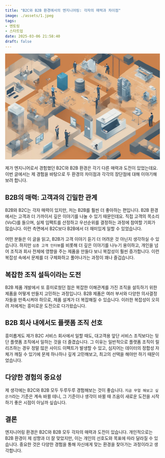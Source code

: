 ```yaml
---
title: "B2C와 B2B 환경에서의 엔지니어링: 각자의 매력과 차이점"
image: ./assets/1.jpeg
tags:
- 멘토링
- 스타트업
date: 2025-03-06 21:58:40
draft: false
---
```


![hero](./assets/1.jpeg)

제가 엔지니어로서 경험했던 B2C와 B2B 환경은 각기 다른 매력과 도전이 있었는데요. 이번 글에서는 제 경험을 바탕으로 두 환경의 차이점과 각각의 장단점에 대해 이야기해보려 합니다.

## B2B의 매력: 고객과의 긴밀한 관계

B2B와 B2C는 각자 매력이 있지만, 저는 B2B를 훨씬 더 좋아하는 편입니다. B2B 환경에서는 고객과 더 가까이서 깊은 이야기를 나눌 수 있기 때문인데요. 직접 고객의 목소리(VoC)를 들으며, 실제 임팩트를 산정하고 우선순위를 결정하는 과정에 참여할 기회가 많습니다. 이런 측면에서 B2C보다 B2B에서 더 재미있게 일할 수 있었습니다.

어떤 분들은 이 글을 읽고, B2B가 고객 이야기 듣기 더 어려운 것 아닌지 생각하실 수 있습니다. 하지만 `심층 고객 인터뷰`를 비롯해 더 깊은 이야기를 나누기 용이하고, 개인을 넘어 조직과 회사 전체에 영향을 주는 제품을 만들다 보니 복잡성이 훨씬 증가합니다. 이런 복잡성 속에서 문제를 더 구체화하고 풀어나가는 과정이 꽤나 즐겁습니다.

## 복잡한 조직 설득이라는 도전

B2B 제품 개발에서 또 흥미로웠던 점은 복잡한 이해관계를 가진 조직을 설득하기 위한 제품을 어떻게 만들지 고민하는 과정입니다. B2B 제품은 여러 부서와 다양한 의사결정자들을 만족시켜야 하므로, 제품 설계가 더 복잡해질 수 있습니다. 이러한 복잡성이 오히려 저에게는 흥미로운 도전으로 다가왔습니다.

## B2B 회사 내에서도 플랫폼 조직 선호

흥미롭게도 제가 B2C 서비스 회사에서 일할 때도, 대고객용 앞단 서비스 조직보다는 뒷단 플랫폼 조직에서 일하는 것을 더 즐겼습니다. 그 이유는 일반적으로 플랫폼 조직이 릴리즈하는 경우 정말 많은 사이드 이펙트가 발생할 수 있고, 심지어는 데이터의 정합성 자체가 깨질 수 있기에 문제 하나하나 깊게 고민해보고, 최고의 선택을 해야만 하기 때문이었습니다.

## 다양한 경험의 중요성

제 생각에는 B2C와 B2B 모두 두루두루 경험해보는 것이 좋습니다. `지금 무얼 해보고 싶은가`라는 기준은 계속 바뀔 테니, 그 기준이나 생각이 바뀔 때 즈음이 새로운 도전을 시작하기 좋은 시점이 아닐까 싶습니다.

## 결론

엔지니어링 환경은 B2C와 B2B 모두 각자의 매력과 도전이 있습니다. 개인적으로는 B2B 환경이 제 성향과 더 잘 맞았지만, 이는 개인의 선호도와 목표에 따라 달라질 수 있습니다. 중요한 것은 다양한 경험을 통해 자신에게 맞는 환경을 찾아가는 과정이라고 생각합니다.

